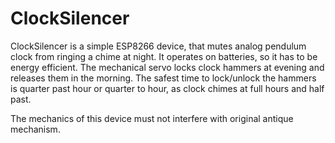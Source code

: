 # ClockSilencer
ClockSilencer is a simple ESP8266 device, that mutes analog pendulum clock from ringing a chime at night.
It operates on batteries, so it has to be energy efficient.
The mechanical servo locks clock hammers at evening and releases them in the morning.
The safest time to lock/unlock the hammers is quarter past hour or quarter to hour, as clock chimes at full hours and half past.

The mechanics of this device must not interfere with original antique mechanism.
